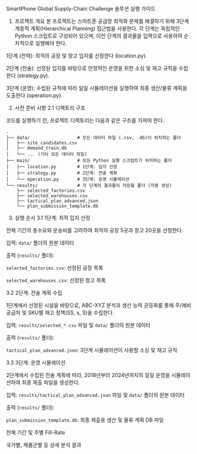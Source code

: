SmartPhone Global Supply-Chain Challenge 솔루션 실행 가이드
1. 프로젝트 개요
본 프로젝트는 스마트폰 공급망 최적화 문제를 해결하기 위해 3단계 계층적 계획(Hierarchical Planning) 접근법을 사용한다. 각 단계는 독립적인 Python 스크립트로 구성되어 있으며, 이전 단계의 결과물을 입력으로 사용하여 순차적으로 실행해야 한다.

1단계 (전략): 최적의 공장 및 창고 입지를 선정한다 (location.py).

2단계 (전술): 선정된 입지를 바탕으로 안정적인 운영을 위한 소싱 및 재고 규칙을 수립한다 (strategy.py).

3단계 (운영): 수립된 규칙에 따라 일일 시뮬레이션을 실행하여 최종 생산/물류 계획을 도출한다 (operation.py).

2. 사전 준비 사항
2.1 디렉토리 구조

코드를 실행하기 전, 프로젝트 디렉토리는 다음과 같은 구조를 가져야 한다.

```
.
├── data/                  # 모든 데이터 파일 (.csv, .db)이 위치하는 폴더
│   ├── site_candidates.csv
│   ├── demand_train.db
│   └── ... (기타 모든 데이터 파일)
├── main/                  # 모든 Python 실행 스크립트가 위치하는 폴더
│   ├── location.py        # 1단계: 입지 선정
│   ├── strategy.py        # 2단계: 전술 계획
│   └── operation.py       # 3단계: 운영 시뮬레이션
└── results/               # 각 단계의 결과물이 저장될 폴더 (자동 생성)
    ├── selected_factories.csv
    ├── selected_warehouses.csv
    ├── tactical_plan_advanced.json
    └── plan_submission_template.db
```
3. 실행 순서
3.1 1단계: 최적 입지 선정

전체 기간의 총수요와 운송비를 고려하여 최적의 공장 5곳과 창고 20곳을 선정한다.

입력: ```data/``` 폴더의 원본 데이터

출력 (```results/``` 폴더):

```selected_factories.csv```: 선정된 공장 목록

```selected_warehouses.csv```: 선정된 창고 목록

3.2 2단계: 전술 계획 수립

1단계에서 선정된 시설을 바탕으로, ABC-XYZ 분석과 생산 능력 균등화를 통해 주/예비 공급처 및 SKU별 재고 정책(SS, s, S)을 수립한다.

입력: ```results/selected_*.csv``` 파일 및 ```data/``` 폴더의 원본 데이터

출력 (```results/``` 폴더):

```tactical_plan_advanced.json```: 3단계 시뮬레이션이 사용할 소싱 및 재고 규칙

3.3 3단계: 운영 시뮬레이션

2단계에서 수립된 전술 계획에 따라, 2018년부터 2024년까지의 일일 운영을 시뮬레이션하여 최종 제출 파일을 생성한다.

입력: ```results/tactical_plan_advanced.json``` 파일 및 ```data/``` 폴더의 원본 데이터

출력 (```results/``` 폴더):

```plan_submission_template.db```: 최종 제출용 생산 및 물류 계획 DB 파일

전체 기간 및 주별 Fill-Rate

국가별, 제품군별 등 상세 분석 결과

